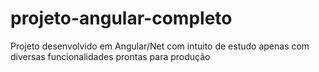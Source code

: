 # projeto-angular-completo
Projeto desenvolvido em Angular/Net com intuito de estudo apenas com diversas funcionalidades prontas para produção
